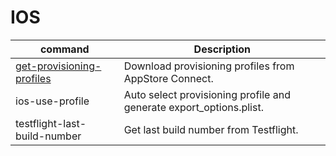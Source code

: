 # IOS

| command | Description |
|---|---|
| [get-provisioning-profiles](doc/ios/get-provisioning-profiles.md) | Download provisioning profiles from AppStore Connect.|
|ios-use-profile| Auto select provisioning profile and generate export_options.plist. |
| testflight-last-build-number | Get last build number from Testflight.|